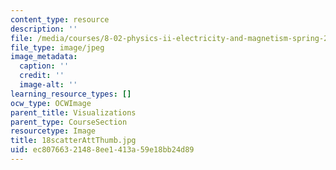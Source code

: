 ```yaml
---
content_type: resource
description: ''
file: /media/courses/8-02-physics-ii-electricity-and-magnetism-spring-2007/ec80766321488ee1413a59e18bb24d89_18scatterAttThumb.jpg
file_type: image/jpeg
image_metadata:
  caption: ''
  credit: ''
  image-alt: ''
learning_resource_types: []
ocw_type: OCWImage
parent_title: Visualizations
parent_type: CourseSection
resourcetype: Image
title: 18scatterAttThumb.jpg
uid: ec807663-2148-8ee1-413a-59e18bb24d89
---
```

